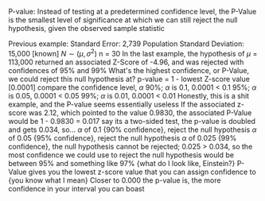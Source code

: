 P-value: Instead of testing at a predetermined confidence level, the P-Value is the smallest level of significance at which we can still reject the null hypothesis, given the observed sample statistic

Previous example:
	Standard Error: 2,739
	Population Standard Deviation: 15,000 [known]
	$N \sim (\mu, \sigma^2)$
		n = 30
				In the last example, the hypothesis of $\mu$ = 113,000 returned an associated Z-Score of -4.96, and was rejected with confidences of 95% and 99%
					What's the highest confidence, or P-Value, we could reject this null hypothesis at?
					p-value = 1 - lowest Z-score value [0.0001]
							compare the confidence level, $\alpha$
							90%; $\alpha$ is 0.1, 0.0001 < 0.1
							95%; $\alpha$ is 0.05, 0.0001 < 0.05
							99%; $\alpha$ is 0.01, 0.0001 < 0.01
						Honestly, this is a shit example, and the P-value seems essentially useless
			If the associated z-score was 2.12, which pointed to the value 0.9830, the associated P-Value would be 1 - 0.9830 = 0.017
					say its a two-sided test, the p-value is doubled and gets 0.034, so...
					$\alpha$ of 0.1 {90% confidence}, reject the null hypothesis
					$\alpha$ of 0.05 {95% confidence}, reject the null hypothesis
						$\alpha$ of 0.025 {99% confidence}, the null hypothesis cannot be rejected; 0.025 > 0.034, so the most confidence we could use to reject the null hypothesis would be between 95% and something like 97% {what do I look like, Einstein?}
							P-Value gives you the lowest z-score value that you can assign confidence to {you know what I mean}
							Closer to 0.000 the p-value is, the more confidence in your interval you can boast